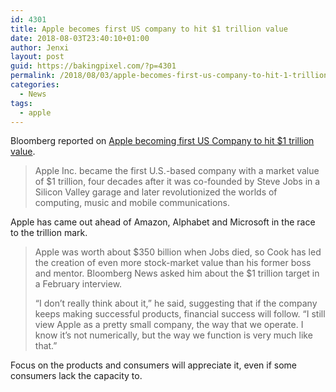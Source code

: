 ```yaml
---
id: 4301
title: Apple becomes first US company to hit $1 trillion value
date: 2018-08-03T23:40:10+01:00
author: Jenxi
layout: post
guid: https://bakingpixel.com/?p=4301
permalink: /2018/08/03/apple-becomes-first-us-company-to-hit-1-trillion-value/
categories:
  - News
tags:
  - apple
---
```

Bloomberg reported on [Apple becoming first US Company to hit $1 trillion value](https://www.bloomberg.com/news/articles/2018-08-02/apple-becomes-first-u-s-company-to-hit-1-trillion-market-value).

> Apple Inc. became the first U.S.-based company with a market value of $1 trillion, four decades after it was co-founded by Steve Jobs in a Silicon Valley garage and later revolutionized the worlds of computing, music and mobile communications. 

Apple has came out ahead of Amazon, Alphabet and Microsoft in the race to the trillion mark.

> Apple was worth about $350 billion when Jobs died, so Cook has led the creation of even more stock-market value than his former boss and mentor. Bloomberg News asked him about the $1 trillion target in a February interview.
> 
> &#8220;I don’t really think about it,&#8221; he said, suggesting that if the company keeps making successful products, financial success will follow. &#8220;I still view Apple as a pretty small company, the way that we operate. I know it’s not numerically, but the way we function is very much like that.&#8221; 

Focus on the products and consumers will appreciate it, even if some consumers lack the capacity to.